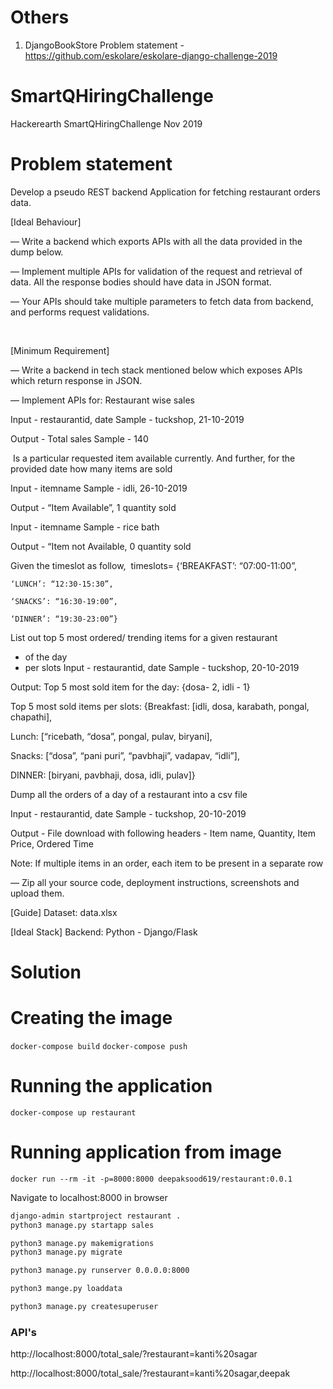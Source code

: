 # Others
1. DjangoBookStore
Problem statement - https://github.com/eskolare/eskolare-django-challenge-2019

# SmartQHiringChallenge
Hackerearth SmartQHiringChallenge Nov 2019

# Problem statement


Develop a pseudo REST backend Application for fetching restaurant orders data.


[Ideal Behaviour]

— Write a backend which exports APIs with all the data provided in the dump below.

— Implement multiple APIs for validation of the request and retrieval of data. All the response bodies should have data in JSON format.

— Your APIs should take multiple parameters to fetch data from backend, and performs request validations.

 

[Minimum Requirement]

— Write a backend in tech stack mentioned below which exposes APIs which return response in JSON.

— Implement APIs for:
Restaurant wise sales
	
Input - restaurantid, date Sample - tuckshop, 21-10-2019

Output - Total sales Sample - 140

 Is a particular requested item available currently. And further, for the provided date how many items are sold
 

Input - itemname Sample - idli, 26-10-2019

Output - “Item Available”, 1 quantity sold

Input - itemname Sample - rice bath

Output - “Item not Available, 0 quantity sold
	
Given the timeslot as follow, 
    timeslots= {‘BREAKFAST’: “07:00-11:00”,
    
    ‘LUNCH’: “12:30-15:30”,
    
    ‘SNACKS’: “16:30-19:00”,
    
    ‘DINNER’: “19:30-23:00”}

List out top 5 most ordered/ trending items for a given restaurant
- of the day
- per slots
    Input - restaurantid, date Sample - tuckshop, 20-10-2019

Output:
    Top 5 most sold item for the day: {dosa- 2, idli - 1}


Top 5 most sold items per slots: {Breakfast: [idli, dosa, karabath, pongal, chapathi],

Lunch: [“ricebath, “dosa”, pongal, pulav, biryani],

Snacks: [“dosa”, “pani puri”, “pavbhaji”, vadapav, “idli”],

DINNER: [biryani, pavbhaji, dosa, idli, pulav]}

Dump all the orders of a day of a restaurant into a csv file

Input - restaurantid, date Sample - tuckshop, 20-10-2019

Output - File download with following headers - Item name, Quantity, Item Price, Ordered Time

Note: If multiple items in an order, each item to be present in a separate row

— Zip all your source code, deployment instructions, screenshots and upload them.

[Guide]
Dataset: data.xlsx 

[Ideal Stack]
Backend: Python - Django/Flask

# Solution

# Creating the image
`docker-compose build`
`docker-compose push`

# Running the application
`docker-compose up restaurant`

# Running application from image
`docker run --rm -it -p=8000:8000 deepaksood619/restaurant:0.0.1`

Navigate to localhost:8000 in browser

```bash
django-admin startproject restaurant .
python3 manage.py startapp sales

python3 manage.py makemigrations
python3 manage.py migrate

python3 manage.py runserver 0.0.0.0:8000

python3 mange.py loaddata

python3 manage.py createsuperuser
```

### API's
http://localhost:8000/total_sale/?restaurant=kanti%20sagar

http://localhost:8000/total_sale/?restaurant=kanti%20sagar,deepak

